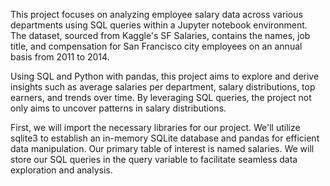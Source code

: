 This project focuses on analyzing employee salary data across various departments using SQL queries within a Jupyter notebook environment. The dataset, sourced from Kaggle's SF Salaries, contains the names, job title, and compensation for San Francisco city employees on an annual basis from 2011 to 2014.

Using SQL and Python with pandas, this project aims to explore and derive insights such as average salaries per department, salary distributions, top earners, and trends over time. By leveraging SQL queries, the project not only aims to uncover patterns in salary distributions.

First, we will import the necessary libraries for our project. We'll utilize sqlite3 to establish an in-memory SQLite database and pandas for efficient data manipulation. Our primary table of interest is named salaries. We will store our SQL queries in the query variable to facilitate seamless data exploration and analysis. 
